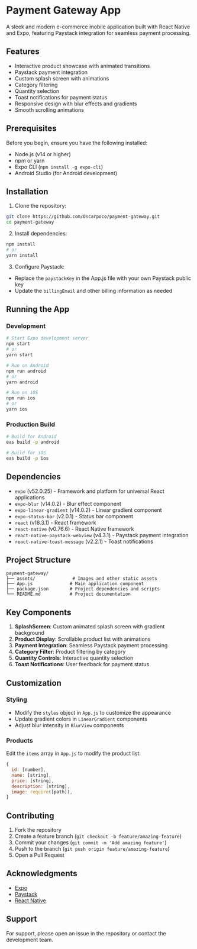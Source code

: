 # Payment Gateway App

A sleek and modern e-commerce mobile application built with React Native and Expo, featuring Paystack integration for seamless payment processing.

## Features

- Interactive product showcase with animated transitions
- Paystack payment integration
- Custom splash screen with animations
- Category filtering
- Quantity selection
- Toast notifications for payment status
- Responsive design with blur effects and gradients
- Smooth scrolling animations

## Prerequisites

Before you begin, ensure you have the following installed:
- Node.js (v14 or higher)
- npm or yarn
- Expo CLI (`npm install -g expo-cli`)
- Android Studio (for Android development)


## Installation

1. Clone the repository:
```bash
git clone https://github.com/Oscarpoco/payment-gateway.git
cd payment-gateway
```

2. Install dependencies:
```bash
npm install
# or
yarn install
```

3. Configure Paystack:
- Replace the `paystackKey` in the App.js file with your own Paystack public key
- Update the `billingEmail` and other billing information as needed

## Running the App

### Development

```bash
# Start Expo development server
npm start
# or
yarn start

# Run on Android
npm run android
# or
yarn android

# Run on iOS
npm run ios
# or
yarn ios
```

### Production Build

```bash
# Build for Android
eas build -p android

# Build for iOS
eas build -p ios
```

## Dependencies

- `expo` (v52.0.25) - Framework and platform for universal React applications
- `expo-blur` (v14.0.2) - Blur effect component
- `expo-linear-gradient` (v14.0.2) - Linear gradient component
- `expo-status-bar` (v2.0.1) - Status bar component
- `react` (v18.3.1) - React framework
- `react-native` (v0.76.6) - React Native framework
- `react-native-paystack-webview` (v4.3.1) - Paystack payment integration
- `react-native-toast-message` (v2.2.1) - Toast notifications

## Project Structure

```
payment-gateway/
├── assets/              # Images and other static assets
├── App.js              # Main application component
├── package.json        # Project dependencies and scripts
└── README.md           # Project documentation
```

## Key Components

1. **SplashScreen**: Custom animated splash screen with gradient background
2. **Product Display**: Scrollable product list with animations
3. **Payment Integration**: Seamless Paystack payment processing
4. **Category Filter**: Product filtering by category
5. **Quantity Controls**: Interactive quantity selection
6. **Toast Notifications**: User feedback for payment status

## Customization

### Styling
- Modify the `styles` object in `App.js` to customize the appearance
- Update gradient colors in `LinearGradient` components
- Adjust blur intensity in `BlurView` components

### Products
Edit the `items` array in `App.js` to modify the product list:
```javascript
{
  id: [number],
  name: [string],
  price: [string],
  description: [string],
  image: require([path]),
}
```

## Contributing

1. Fork the repository
2. Create a feature branch (`git checkout -b feature/amazing-feature`)
3. Commit your changes (`git commit -m 'Add amazing feature'`)
4. Push to the branch (`git push origin feature/amazing-feature`)
5. Open a Pull Request


## Acknowledgments

- [Expo](https://expo.dev/)
- [Paystack](https://paystack.com/)
- [React Native](https://reactnative.dev/)

## Support

For support, please open an issue in the repository or contact the development team.
